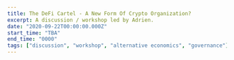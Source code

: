 ```yaml
---
title: The DeFi Cartel - A New Form Of Crypto Organization?
excerpt: A discussion / workshop led by Adrien.
date: "2020-09-22T00:00:00.000Z"
start_time: "TBA"
end_time: "0000"
tags: ["discussion", "workshop", "alternative economics", "governance"]
---
```

